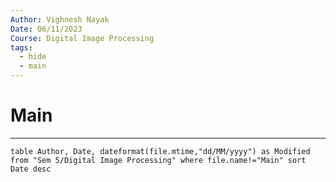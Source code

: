 ```yaml
---
Author: Vighnesh Nayak
Date: 06/11/2023
Course: Digital Image Processing
tags:
  - hide
  - main
---
```

# Main
---

```dataview
table Author, Date, dateformat(file.mtime,"dd/MM/yyyy") as Modified
from "Sem 5/Digital Image Processing" where file.name!="Main" sort Date desc 
```
